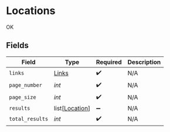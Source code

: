 # Locations

OK


## Fields

| Field                                             | Type                                              | Required                                          | Description                                       |
| ------------------------------------------------- | ------------------------------------------------- | ------------------------------------------------- | ------------------------------------------------- |
| `links`                                           | [Links](../../models/shared/links.md)             | :heavy_check_mark:                                | N/A                                               |
| `page_number`                                     | *int*                                             | :heavy_check_mark:                                | N/A                                               |
| `page_size`                                       | *int*                                             | :heavy_check_mark:                                | N/A                                               |
| `results`                                         | list[[Location](../../models/shared/location.md)] | :heavy_minus_sign:                                | N/A                                               |
| `total_results`                                   | *int*                                             | :heavy_check_mark:                                | N/A                                               |